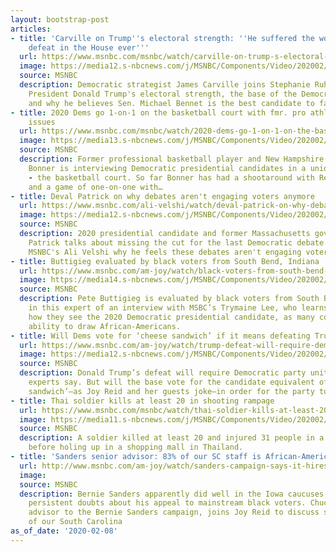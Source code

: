 ```yaml
---
layout: bootstrap-post
articles:
- title: 'Carville on Trump''s electoral strength: ''He suffered the worst electoral
    defeat in the House ever'''
  url: https://www.msnbc.com/msnbc/watch/carville-on-trump-s-electoral-strength-he-suffered-the-worst-electoral-defeat-in-the-house-ever-78400581943
  image: https://media12.s-nbcnews.com/j/MSNBC/Components/Video/202002/n_msnbc_carville_200208_1920x1080.nbcnews-fp-1200-630.jpg
  source: MSNBC
  description: Democratic strategist James Carville joins Stephanie Ruhle to discuss
    President Donald Trump's electoral strength, the base of the Democratic Party,
    and why he believes Sen. Michael Bennet is the best candidate to face the president.
- title: 2020 Dems go 1-on-1 on the basketball court with fmr. pro athlete, discuss
    issues
  url: https://www.msnbc.com/msnbc/watch/2020-dems-go-1-on-1-on-the-basketball-court-with-fmr-pro-athlete-discuss-issues-78400069986
  image: https://media13.s-nbcnews.com/j/MSNBC/Components/Video/202002/n_msnbc_basketball_200208_1920x1080.nbcnews-fp-1200-630.jpg
  source: MSNBC
  description: Former professional basketball player and New Hampshire native Luke
    Bonner is interviewing Democratic presidential candidates in a unique setting
    - the basketball court. So far Bonner has had a shootaround with Rep. Tulsi Gabbard
    and a game of one-on-one with…
- title: Deval Patrick on why debates aren't engaging voters anymore
  url: https://www.msnbc.com/ali-velshi/watch/deval-patrick-on-why-debates-aren-t-engaging-voters-anymore-78399045543
  image: https://media12.s-nbcnews.com/j/MSNBC/Components/Video/202002/n_velshi_patrick_200208_1920x1080.nbcnews-fp-1200-630.jpg
  source: MSNBC
  description: 2020 presidential candidate and former Massachusetts governor Deval
    Patrick talks about missing the cut for the last Democratic debate.  He tells
    MSNBC's Ali Velshi why he feels these debates aren't engaging voters anymore.
- title: Buttigieg evaluated by black voters from South Bend, Indiana
  url: https://www.msnbc.com/am-joy/watch/black-voters-from-south-bend-indiana-discuss-pete-buttigieg-78397509538
  image: https://media14.s-nbcnews.com/j/MSNBC/Components/Video/202002/n_joy_buttigiegblackvoters_200208_1920x1080.nbcnews-fp-1200-630.jpg
  source: MSNBC
  description: Pete Buttigieg is evaluated by black voters from South Bend, Indiana
    in this expert of an interview with MSBC’s Trymaine Lee, who learns more about
    how they see the 2020 Democratic presidential candidate, as many consider his
    ability to draw African-Americans.
- title: Will Dems vote for ‘cheese sandwich’ if it means defeating Trump?
  url: https://www.msnbc.com/am-joy/watch/trump-defeat-will-require-democratic-unity-political-experts-say-78393925824
  image: https://media12.s-nbcnews.com/j/MSNBC/Components/Video/202002/n_joy_cheesesandwhich_200208_1920x1080.nbcnews-fp-1200-630.jpg
  source: MSNBC
  description: Donald Trump’s defeat will require Democratic party unity political
    experts say. But will the base vote for the candidate equivalent of a bland ‘cheese
    sandwich’—as Joy Reid and her guests joke—in order for the party to survive?
- title: Thai soldier kills at least 20 in shooting rampage
  url: https://www.msnbc.com/msnbc/watch/thai-soldier-kills-at-least-20-in-shooting-rampage-78394949630
  image: https://media11.s-nbcnews.com/j/MSNBC/Components/Video/202002/n_msnbc_brk_thaishooting_1_200208_1920x1080.nbcnews-fp-1200-630.jpg
  source: MSNBC
  description: A soldier killed at least 20 and injured 31 people in a shooting rampage
    before holing up in a shopping mall in Thailand.
- title: 'Sanders senior advisor: 83% of our SC staff is African-American'
  url: http://www.msnbc.com/am-joy/watch/sanders-campaign-says-it-hires-invests-in-people-of-color-78393413985
  image: 
  source: MSNBC
  description: Bernie Sanders apparently did well in the Iowa caucuses, but faces
    persistent doubts about his appeal to mainstream black voters. Chuck Rocha, senior
    advisor to the Bernie Sanders campaign, joins Joy Reid to discuss saying, ‘83%
    of our South Carolina
as_of_date: '2020-02-08'
---
```


